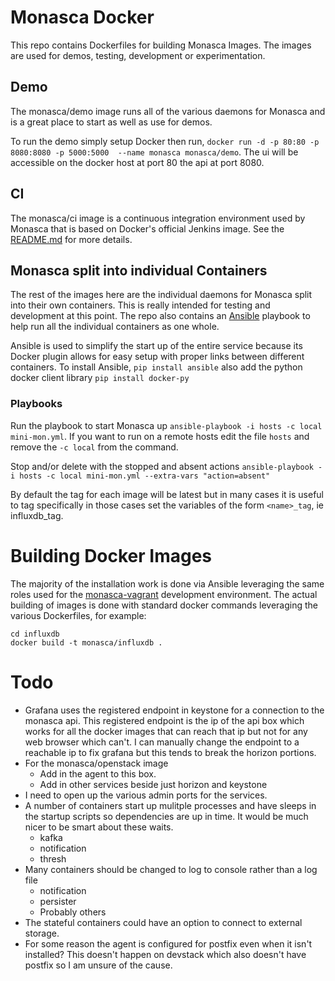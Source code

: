 # Monasca Docker
This repo contains Dockerfiles for building Monasca Images. The images are used for demos, testing, development or experimentation.

## Demo
The monasca/demo image runs all of the various daemons for Monasca and is a great place to start as well as use for demos.

To run the demo simply setup Docker then run, `docker run -d -p 80:80 -p 8080:8080 -p 5000:5000  --name monasca monasca/demo`. The ui will be accessible on the docker host at port 80 the api at port 8080.

## CI
The monasca/ci image is a continuous integration environment used by Monasca that is based on Docker's official Jenkins image.
See the [README.md](blob/master/ci/README.md) for more details.

## Monasca split into individual Containers
The rest of the images here are the individual daemons for Monasca split into their own containers. This is really intended for testing and
development at this point. The repo also contains an [Ansible](http://www.ansible.com) playbook to help run all the individual containers as one whole.

Ansible is used to simplify the start up of the entire service because its Docker plugin allows for easy setup with proper links between different containers.
To install Ansible, `pip install ansible` also add the python docker client library `pip install docker-py`

### Playbooks
Run the playbook to start Monasca up `ansible-playbook -i hosts -c local mini-mon.yml`.
If you want to run on a remote hosts edit the file `hosts` and remove the `-c local` from the command.

Stop and/or delete with the stopped and absent actions `ansible-playbook -i hosts -c local mini-mon.yml --extra-vars "action=absent"`

By default the tag for each image will be latest but in many cases it is useful to tag specifically in those cases set the variables of the form
`<name>_tag`, ie influxdb_tag.

# Building Docker Images
The majority of the installation work is done via Ansible leveraging the same roles used for the
[monasca-vagrant](https://github.com/stackforge/monasca-vagrant) development environment.
The actual building of images is done with standard docker commands leveraging the various Dockerfiles, for example:

    cd influxdb
    docker build -t monasca/influxdb .

# Todo
- Grafana uses the registered endpoint in keystone for a connection to the monasca api. This registered endpoint is the ip of the api box which works
  for all the docker images that can reach that ip but not for any web browser which can't. I can manually change the endpoint to a reachable ip to
  fix grafana but this tends to break the horizon portions.
- For the monasca/openstack image
  - Add in the agent to this box.
  - Add in other services beside just horizon and keystone
- I need to open up the various admin ports for the services.
- A number of containers start up mulitple processes and have sleeps in the startup scripts so dependencies are up in time. It would be much nicer
  to be smart about these waits.
  - kafka
  - notification
  - thresh
- Many containers should be changed to log to console rather than a log file
  - notification
  - persister
  - Probably others
- The stateful containers could have an option to connect to external storage.
- For some reason the agent is configured for postfix even when it isn't installed? This doesn't happen on devstack which also
  doesn't have postfix so I am unsure of the cause.

